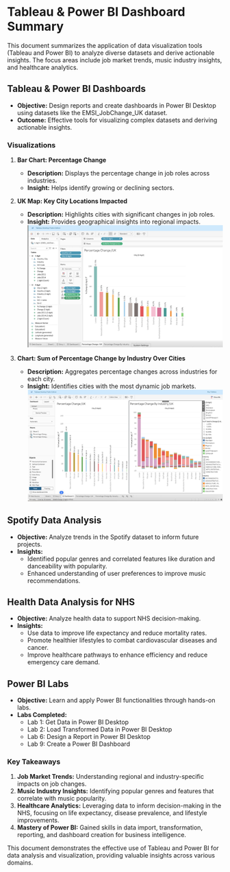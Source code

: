 # Tableau & Power BI Dashboard Summary

This document summarizes the application of data visualization tools (Tableau and Power BI) to analyze diverse datasets and derive actionable insights. The focus areas include job market trends, music industry insights, and healthcare analytics.

## Tableau & Power BI Dashboards

- **Objective:** Design reports and create dashboards in Power BI Desktop using datasets like the EMSI_JobChange_UK dataset.
- **Outcome:** Effective tools for visualizing complex datasets and deriving actionable insights.

### Visualizations

1. **Bar Chart: Percentage Change**
   - **Description:** Displays the percentage change in job roles across industries.
   - **Insight:** Helps identify growing or declining sectors.
   

2. **UK Map: Key City Locations Impacted**
   - **Description:** Highlights cities with significant changes in job roles.
   - **Insight:** Provides geographical insights into regional impacts.
   ![UK Map](image5.png)

3. **Chart: Sum of Percentage Change by Industry Over Cities**
   - **Description:** Aggregates percentage changes across industries for each city.
   - **Insight:** Identifies cities with the most dynamic job markets.
   ![Industry Change Chart](image6.png)

## Spotify Data Analysis

- **Objective:** Analyze trends in the Spotify dataset to inform future projects.
- **Insights:**
  - Identified popular genres and correlated features like duration and danceability with popularity.
  - Enhanced understanding of user preferences to improve music recommendations.

## Health Data Analysis for NHS

- **Objective:** Analyze health data to support NHS decision-making.
- **Insights:**
  - Use data to improve life expectancy and reduce mortality rates.
  - Promote healthier lifestyles to combat cardiovascular diseases and cancer.
  - Improve healthcare pathways to enhance efficiency and reduce emergency care demand.

## Power BI Labs

- **Objective:** Learn and apply Power BI functionalities through hands-on labs.
- **Labs Completed:**
  - Lab 1: Get Data in Power BI Desktop
  - Lab 2: Load Transformed Data in Power BI Desktop
  - Lab 6: Design a Report in Power BI Desktop
  - Lab 9: Create a Power BI Dashboard

### Key Takeaways

1. **Job Market Trends:** Understanding regional and industry-specific impacts on job changes.
2. **Music Industry Insights:** Identifying popular genres and features that correlate with music popularity.
3. **Healthcare Analytics:** Leveraging data to inform decision-making in the NHS, focusing on life expectancy, disease prevalence, and lifestyle improvements.
4. **Mastery of Power BI:** Gained skills in data import, transformation, reporting, and dashboard creation for business intelligence.

This document demonstrates the effective use of Tableau and Power BI for data analysis and visualization, providing valuable insights across various domains.
